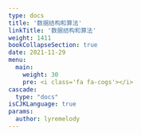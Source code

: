 ```yaml
---
type: docs
title: '数据结构和算法'
linkTitle: '数据结构和算法'
weight: 1411
bookCollapseSection: true
date: 2021-11-29
menu:
  main:
    weight: 30
    pre: <i class='fa fa-cogs'></i>
cascade:
  type: "docs"
isCJKLanguage: true
params:
  author: lyremelody
---
```


